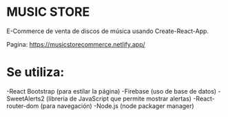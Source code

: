 # MUSIC STORE

E-Commerce de venta de discos de música usando Create-React-App.

Pagina: https://musicstorecommerce.netlify.app/

# Se utiliza:
-React Bootstrap (para estilar la página)
  -Firebase (uso de base de datos)
    -SweetAlerts2 (libreria de JavaScript que permite mostrar alertas)
      -React-router-dom (para navegación)
        -Node.js (node packager manager)
